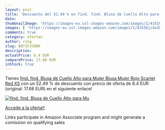 ```yaml
---
layout: post
title: 'Descuento del 52.49 % en find. find. Blusa de Cuello Alto para Mu'
date: 
thumbnailImage: 'https://images-eu.ssl-images-amazon.com/images/I/415I6jc4oZL._SL200_.jpg'
images: [ 'https://images-eu.ssl-images-amazon.com/images/I/415I6jc4oZL._SL200_.jpg' ]
comments: true
category: ofertas
author: ring
slug: B071FJCW9K
description:
actualPrice: 8.4 EUR
comparePrice: 17.68 EUR
inStock: true
---
```


Tienes [find. find. Blusa de Cuello Alto para Mujer  Blusa Mujer  Rojo  Scarlet Red   XS](https://www.amazon.es/dp/B071FJCW9K/?tag=tolees-21) con un 52.49 % de descuento con precio de oferta de 8.4 EUR (original: 17.68 EUR) en el siguiente enlace!

[![find. find. Blusa de Cuello Alto para Mu](https://images-eu.ssl-images-amazon.com/images/I/415I6jc4oZL._SL200_.jpg)](https://www.amazon.es/dp/B071FJCW9K/?tag=tolees-21)

[Accede a la oferta!!](https://www.amazon.es/dp/B071FJCW9K/?tag=tolees-21)

Links participate in Amazon Associate program and might generate a comission on qualifying sales


